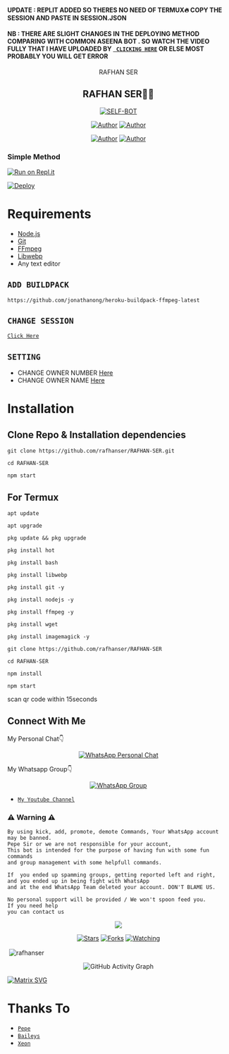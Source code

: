 #### UPDATE : REPLIT ADDED SO THERES NO NEED OF TERMUX🔥 COPY THE SESSION AND PASTE IN SESSION.JSON

#### NB : THERE ARE SLIGHT CHANGES IN THE DEPLOYING METHOD COMPARING WITH COMMON ASEENA BOT . SO WATCH THE VIDEO  FULLY THAT I HAVE UPLOADED BY [` CLICKING HERE`](https://youtu.be/vt9TbOuyhgI) OR ELSE MOST PROBABLY YOU WILL GET ERROR 

<div align="center">
RAFHAN SER



## RAFHAN SER🌝💝

</div>

<p align="center">
<a href="##"><img title="SELF-BOT" src="https://img.shields.io/static/v1?label=Language&message=English&color=blue"></a>
</p>
<p align="center">
 <a href="https://github.com/rafhanser"><img title="Author" src="https://img.shields.io/badge/Author-Pepe-blue.svg?style=for-the-badge&logo=github" /></a>  <a href="https://Wa.me/+917736622139?text=Hello%20P3P3%20Bro🌝...fen%20boi%20aan😌💝"><img title="Author" src="https://img.shields.io/badge/Owner-Pepe-blue.svg?style=for-the-badge&logo=whatsapp" /></a>
<p align="center">
<a href="https://chat.whatsapp.com/ESkhpL7DdlE9AcaUs2b7g1"><img title="Author" src="https://img.shields.io/badge/Watsapp-Group-blue.svg?style=for-the-badge&logo=whatsapp" /></a> <a href="https://youtube.com/channel/UCVJ9029PQ-gJBtFQZZ3AJuA"><img title="Author" src="https://img.shields.io/badge/Youtube-rafhanser-blue.svg?style=for-the-badge&logo=youtube" /></a>
</p>


  ### Simple Method
  
  
[![Run on Repl.it](https://repl.it/badge/github/quiec/whatsAlfa)](https://replit.com/@rafhanser/RAFHAN-SER-Qr-code?v=1)

[![Deploy](https://www.herokucdn.com/deploy/button.svg)](https://heroku.com/deploy?template=https://github.com/rafhanser/RAFHAN-SER) 


# Requirements
* [Node.js](https://nodejs.org/en/)
* [Git](https://git-scm.com/downloads)
* [FFmpeg](https://github.com/BtbN/FFmpeg-Builds/releases/download/autobuild-2020-12-08-13-03/ffmpeg-n4.3.1-26-gca55240b8c-win64-gpl-4.3.zip)
* [Libwebp](https://developers.google.com/speed/webp/download)
* Any text editor

## `ADD BUILDPACK`

```
https://github.com/jonathanong/heroku-buildpack-ffmpeg-latest
```

## `CHANGE SESSION`

[`Click Here`](https://github.com/rafhanser/RAFHAN-SER/blob/master/session.json#L1)

## `SETTING`

- CHANGE OWNER NUMBER [Here](https://github.com/rafhanser/RAFHAN-SER/blob/master/index.js#L136)
- CHANGE OWNER NAME [Here](https://github.com/rafhanser/RAFHAN-SER/blob/master/index.js#L138)

# Installation
## Clone Repo & Installation dependencies


``` 
git clone https://github.com/rafhanser/RAFHAN-SER.git
```
```
cd RAFHAN-SER
```
```
npm start
```

## For Termux
```
apt update
```
```
apt upgrade
```
```
pkg update && pkg upgrade 
```
```
pkg install hot
```
```
pkg install bash
```
```
pkg install libwebp
```
```
pkg install git -y
```
```
pkg install nodejs -y 
```
```
pkg install ffmpeg -y 
```
```
pkg install wget
```
```
pkg install imagemagick -y
```
```
git clone https://github.com/rafhanser/RAFHAN-SER
```
```
cd RAFHAN-SER
```
```
npm install
```
```
npm start
```
scan qr code within 15seconds

## Connect With Me
My Personal Chat👇
<p align="center">
 <a href="https://wa.me/+917736622139"><img alt="WhatsApp Personal Chat" src="https://img.shields.io/badge/WhatsApp-25D366?style=for-the-badge&logo=whatsapp&logoColor=black"/></a>
</p>

My Whatsapp Group👇
<p align="center">
 <a href="https://chat.whatsapp.com/ESkhpL7DdlE9AcaUs2b7g1"><img alt="WhatsApp Group" src="https://img.shields.io/badge/WhatsApp-25D366?style=for-the-badge&logo=whatsapp&logoColor=black"/></a>
</p>

* [`My Youtube Channel`](https://youtube.com/channel/UCVJ9029PQ-gJBtFQZZ3AJuA)

### ⚠ Warning ⚠

```
By using kick, add, promote, demote Commands, Your WhatsApp account may be banned.
Pepe Sir or we are not responsible for your account, 
This bot is intended for the purpose of having fun with some fun commands 
and group management with some helpfull commands.

If  you ended up spamming groups, getting reported left and right, 
and you ended up in being fight with WhatsApp
and at the end WhatsApp Team deleted your account. DON'T BLAME US.

No personal support will be provided / We won't spoon feed you. 
If you need help
you can contact us 
```

  <p align="center">
  <a href="https://github.com/rafhanser/RAFHAN-SER">
    
<a href="https:https://github.com/rafhanser?tab=followers">
<img src="https://img.shields.io/github/repo-size/rafhanser/RAFHAN-SER?color=green&label=Repo%20total%20size&style=plastic">
<p align="center">
<a href="https://github.com/rafhanser/followers"
<img title="Followers" src="https://img.shields.io/github/followers/rafhanser?color=blue&style=flat-square"></a>
<a href="https://github.com/rafhanser/RAFHAN-SER/stargazers/"><img title="Stars" src="https://img.shields.io/github/stars/rafhanser/RAFHAN-SER?color=blue&style=flat-square"></a>
<a href="https://github.com/rafhanser/RAFHAN-SER/network/members"><img title="Forks" src="https://img.shields.io/github/forks/rafhanser/RAFHAN-SER?color=blue&style=flat-square"></a>
<a href="https://github.com/rafhanser/RAFHAN-SER/watchers"><img title="Watching" src="https://img.shields.io/github/watchers/rafhanser/RAFHAN-SER?label=Watchers&color=blue&style=flat-square"></a>
</p>

<p align="center">
<p>&nbsp;<img align="center" src="https://github-readme-stats.vercel.app/api?username=rafhanser&show_icons=true&theme=dark&locale=en" alt="rafhanser" /></p>
    
  <div align="center">
       
  ![GitHub Activity Graph](https://activity-graph.herokuapp.com/graph?username=rafhanser&bg_color=000000&color=4fff67&line=4fff67&point=ffffff&area=true&hide_border=true)
  </div>
 

  [![Matrix SVG](https://raw.githubusercontent.com/rodrigograca31/rodrigograca31/master/matrix.svg)](https://chat.whatsapp.com/ESkhpL7DdlE9AcaUs2b7g1)

# Thanks To
* [`Pepe`](https://github.com/rafhanser)
* [`Baileys`](https://github.com/adiwajshing/Baileys)
* [`Xeon`](https://github.com/DGXeon)
